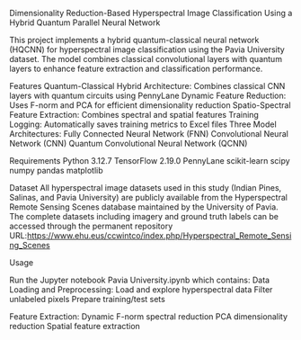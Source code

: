 Dimensionality Reduction-Based Hyperspectral Image Classification Using a Hybrid Quantum Parallel Neural Network

This project implements a hybrid quantum-classical neural network (HQCNN) for hyperspectral image classification using the Pavia University dataset. The model combines classical convolutional layers with quantum layers to enhance feature extraction and classification performance.

Features
Quantum-Classical Hybrid Architecture: Combines classical CNN layers with quantum circuits using PennyLane
Dynamic Feature Reduction: Uses F-norm and PCA for efficient dimensionality reduction
Spatio-Spectral Feature Extraction: Combines spectral and spatial features
Training Logging: Automatically saves training metrics to Excel files
Three Model Architectures:
Fully Connected Neural Network (FNN)
Convolutional Neural Network (CNN)
Quantum Convolutional Neural Network (QCNN)

Requirements
Python 3.12.7
TensorFlow 2.19.0
PennyLane
scikit-learn
scipy
numpy
pandas
matplotlib

Dataset
All hyperspectral image datasets used in this study (Indian Pines, Salinas, and Pavia University) are publicly available from the Hyperspectral Remote Sensing Scenes database maintained by the University of Pavia. The complete datasets including imagery and ground truth labels can be accessed through the permanent repository URL:https://www.ehu.eus/ccwintco/index.php/Hyperspectral_Remote_Sensing_Scenes

Usage

Run the Jupyter notebook Pavia University.ipynb which contains:
Data Loading and Preprocessing:
Load and explore hyperspectral data
Filter unlabeled pixels
Prepare training/test sets

Feature Extraction:
Dynamic F-norm spectral reduction
PCA dimensionality reduction
Spatial feature extraction
